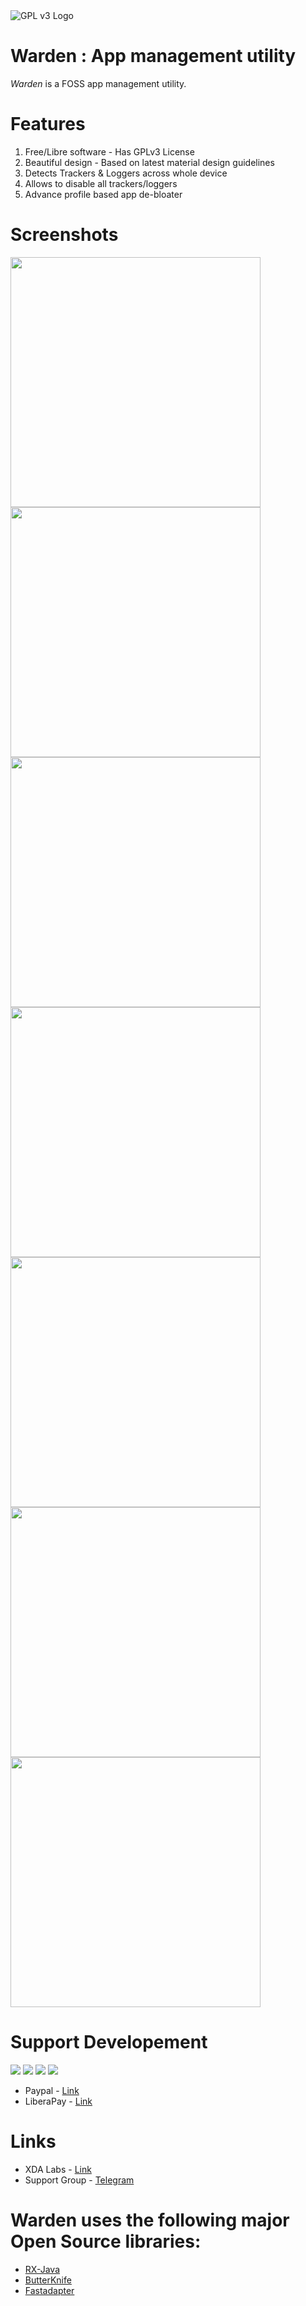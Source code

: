 <img src="https://www.gnu.org/graphics/gplv3-88x31.png" alt="GPL v3 Logo">

# Warden : App management utility

*Warden* is a FOSS app management utility.

# Features

1. Free/Libre software - Has GPLv3 License
2. Beautiful design - Based on latest material design guidelines
3. Detects Trackers & Loggers across whole device
4. Allows to disable all trackers/loggers
5. Advance profile based app de-bloater

# Screenshots

<img src="https://gitlab.com/AuroraOSS/AppWarden/raw/master/fastlane/metadata/android/en-US/images/phoneScreenshots/ss01.png" height="400"><img src="https://gitlab.com/AuroraOSS/AppWarden/raw/master/fastlane/metadata/android/en-US/images/phoneScreenshots/ss02.png" height="400">
<img src="https://gitlab.com/AuroraOSS/AppWarden/raw/master/fastlane/metadata/android/en-US/images/phoneScreenshots/ss03.png" height="400"><img src="https://gitlab.com/AuroraOSS/AppWarden/raw/master/fastlane/metadata/android/en-US/images/phoneScreenshots/ss04.png" height="400">
<img src="https://gitlab.com/AuroraOSS/AppWarden/raw/master/fastlane/metadata/android/en-US/images/phoneScreenshots/ss05.png" height="400"><img src="https://gitlab.com/AuroraOSS/AppWarden/raw/master/fastlane/metadata/android/en-US/images/phoneScreenshots/ss06.png" height="400">
<img src="https://gitlab.com/AuroraOSS/AppWarden/raw/master/fastlane/metadata/android/en-US/images/phoneScreenshots/ss07.png" height="400">


# Support Developement

<img src="https://img.shields.io/static/v1?label=Bitcoin&message=bc1qu7cy9fepjj309y4r2x3rymve7mw4ff39c8cpe0&color=Orange">

<img src="https://img.shields.io/static/v1?label=Bitcoin Cash&message=qpqus3qdlz8guf476vwz0fjl8s34fseukcmrl6eknl&color=Success">

<img src="https://img.shields.io/static/v1?label=Ethereum&message=0x6977446933EC8b5964D921f7377950992337B1C6&color=Blue">

<img src="https://img.shields.io/static/v1?label=BHIM UPI&message=whyorean@dbs&color=BlueViolet">

* Paypal - [Link](https://paypal.me/AuroraDev)
* LiberaPay - [Link](https://liberapay.com/on/gitlab/whyorean/)
  
# Links
* XDA Labs - [Link](https://labs.xda-developers.com/store/app/com.aurora.warden)
* Support Group - [Telegram](https://t.me/AuroraOfficial)

# Warden uses the following major Open Source libraries:

* [RX-Java](https://github.com/ReactiveX/RxJava)
* [ButterKnife](https://github.com/JakeWharton/butterknife)
* [Fastadapter](https://github.com/mikepenz/FastAdapter)

